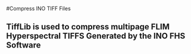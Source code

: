 #Compress INO TIFF Files
## TiffLib is used to compress multipage FLIM Hyperspectral TIFFS Generated by the INO FHS Software
<br><br>
